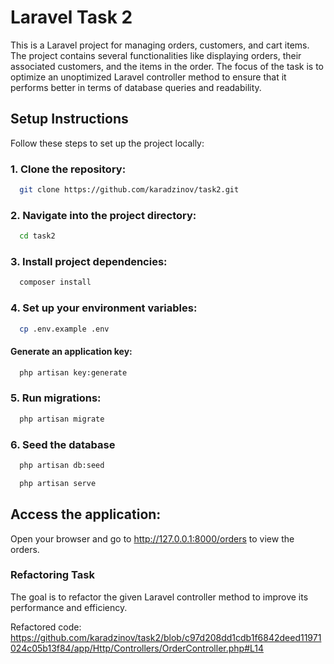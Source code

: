 # Laravel Task 2

This is a Laravel project for managing orders, customers, and cart items. The project contains several functionalities like displaying orders, their associated customers, and the items in the order. The focus of the task is to optimize an unoptimized Laravel controller method to ensure that it performs better in terms of database queries and readability.

## Setup Instructions

Follow these steps to set up the project locally:

### 1. Clone the repository:
```bash
  git clone https://github.com/karadzinov/task2.git
```
### 2. Navigate into the project directory:
```bash
  cd task2
```
### 3. Install project dependencies:
```bash
  composer install
```
### 4. Set up your environment variables:
```bash
  cp .env.example .env
```
#### Generate an application key:
```bash
  php artisan key:generate
```
### 5. Run migrations:
```bash
  php artisan migrate
```
### 6. Seed the database 
```bash
  php artisan db:seed
```
```bash
  php artisan serve
```

## Access the application:
   Open your browser and go to http://127.0.0.1:8000/orders to view the orders.


### Refactoring Task
The goal is to refactor the given Laravel controller method to improve its performance and efficiency.

Refactored code:
https://github.com/karadzinov/task2/blob/c97d208dd1cdb1f6842deed11971024c05b13f84/app/Http/Controllers/OrderController.php#L14
